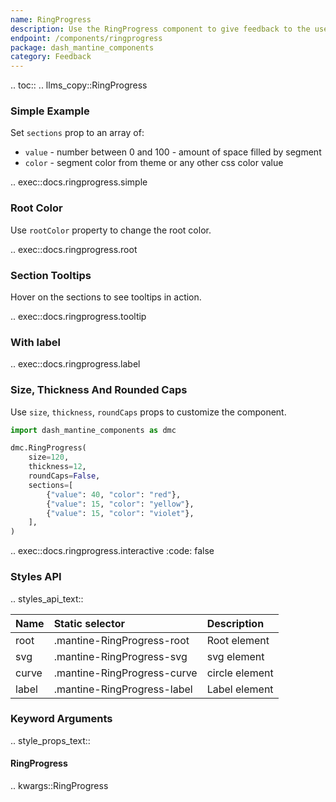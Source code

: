 ```yaml
---
name: RingProgress
description: Use the RingProgress component to give feedback to the user about the status of a task with label, sections, etc.
endpoint: /components/ringprogress
package: dash_mantine_components
category: Feedback
---
```


.. toc::
.. llms_copy::RingProgress

### Simple Example

Set `sections` prop to an array of:
* `value` - number between 0 and 100 - amount of space filled by segment
* `color` - segment color from theme or any other css color value

.. exec::docs.ringprogress.simple

### Root Color

Use `rootColor` property to change the root color.

.. exec::docs.ringprogress.root

### Section Tooltips

Hover on the sections to see tooltips in action.

.. exec::docs.ringprogress.tooltip

### With label

.. exec::docs.ringprogress.label

### Size, Thickness And Rounded Caps

Use `size`, `thickness`, `roundCaps` props to customize the component.

```python
import dash_mantine_components as dmc

dmc.RingProgress(
    size=120,
    thickness=12,
    roundCaps=False,
    sections=[
        {"value": 40, "color": "red"},
        {"value": 15, "color": "yellow"},
        {"value": 15, "color": "violet"},
    ],
)
```

.. exec::docs.ringprogress.interactive
    :code: false

### Styles API

.. styles_api_text::

| Name  | Static selector             | Description    |
|:------|:----------------------------|:---------------|
| root  | .mantine-RingProgress-root  | Root element   |
| svg   | .mantine-RingProgress-svg   | svg element    |
| curve | .mantine-RingProgress-curve | circle element |
| label | .mantine-RingProgress-label | Label element  |


### Keyword Arguments
.. style_props_text::

#### RingProgress

.. kwargs::RingProgress
